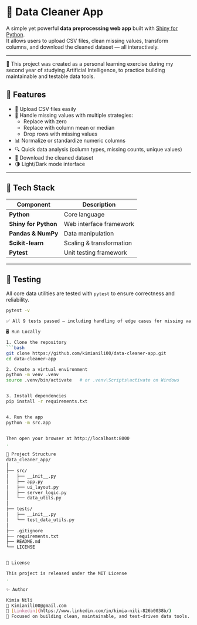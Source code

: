 # 🧹 Data Cleaner App

A simple yet powerful **data preprocessing web app** built with [Shiny for Python](https://shiny.posit.co/py/).  
It allows users to upload CSV files, clean missing values, transform columns, and download the cleaned dataset — all interactively.

---

🧠 This project was created as a personal learning exercise during my second year of studying Artificial Intelligence, to practice building maintainable and testable data tools.

## 🚀 Features

- 📁 Upload CSV files easily
- 🧮 Handle missing values with multiple strategies:
  - Replace with zero
  - Replace with column mean or median
  - Drop rows with missing values
- 📊 Normalize or standardize numeric columns
- 🔍 Quick data analysis (column types, missing counts, unique values)
- 💾 Download the cleaned dataset
- 🌗 Light/Dark mode interface

---

## 🧰 Tech Stack

| Component            | Description              |
| -------------------- | ------------------------ |
| **Python**           | Core language            |
| **Shiny for Python** | Web interface framework  |
| **Pandas & NumPy**   | Data manipulation        |
| **Scikit-learn**     | Scaling & transformation |
| **Pytest**           | Unit testing framework   |

---

## 🧪 Testing

All core data utilities are tested with `pytest` to ensure correctness and reliability.

````bash
pytest -v

✅ All 9 tests passed — including handling of edge cases for missing values and transformations.

🖥️ Run Locally

1. Clone the repository
```bash
git clone https://github.com/kimianili00/data-cleaner-app.git
cd data-cleaner-app

2. Create a virtual environment
python -m venv .venv
source .venv/bin/activate   # or .venv\Scripts\activate on Windows


3. Install dependencies
pip install -r requirements.txt


4. Run the app
python -m src.app


Then open your browser at http://localhost:8000
.

🧩 Project Structure
data_cleaner_app/
│
├── src/
│   ├── __init__.py
│   ├── app.py
│   ├── ui_layout.py
│   ├── server_logic.py
│   └── data_utils.py
│
├── tests/
│   ├── __init__.py
│   └── test_data_utils.py
│
├── .gitignore
├── requirements.txt
├── README.md
└── LICENSE


📄 License

This project is released under the MIT License
.

✨ Author

Kimia Nili
📧 Kimianili00@gmail.com
💼 [Linkedin](https://www.linkedin.com/in/kimia-nili-826b0038b/)
🧠 Focused on building clean, maintainable, and test-driven data tools.
````
